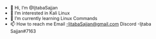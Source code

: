 - 👋 Hi, I’m @IjtabaSajjan
- 👀 I’m interested in Kali Linux
- 🌱 I’m currently learning Linux Commands
- 📫 How to reach me Email -IjtabaSajjan@gmail.com
                    Discord -Ijtaba Sajjan#7163
